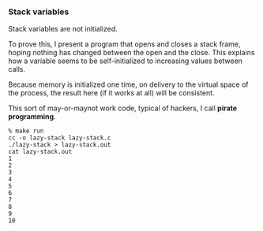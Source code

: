 ### Stack variables

Stack variables are not initialized. 

To prove this, I present a program that opens and closes a stack frame, hoping nothing has
changed between the open and the close. This explains how a variable seems to be self-initialized to increasing values between calls.

Because memory is initialized one time, on delivery to the virtual space of the process, the result here (if it works at all) will be consistent.

This sort of may-or-maynot work code, typical of hackers, I call **pirate programming**.

```
% make run
cc -o lazy-stack lazy-stack.c
./lazy-stack > lazy-stack.out
cat lazy-stack.out
1
2
3
4
5
6
7
8
9
10
```
